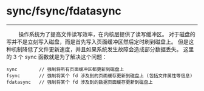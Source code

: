 # sync/fsync/fdatasync
***

&emsp;&emsp;
操作系统为了提高文件读写效率，在内核层提供了读写缓冲区。
对于磁盘的写并不是立刻写入磁盘，而是首先写入页面缓冲区然后定时刷到磁盘上。
但是这种机制降低了文件更新速度，并且如果系统发生故障会造成部分数据丢失。
这里的 3 个 sync 函数就是为了解决这个问题：

    sync        // 强制将所有页面缓冲区都更新到磁盘上
    fsync       // 强制将某个 fd 涉及到的页面缓存更新到磁盘上 (包括文件属性等信息)
    fdatasync   // 强制将某个 fd 涉及到的数据页面缓存更新到磁盘上